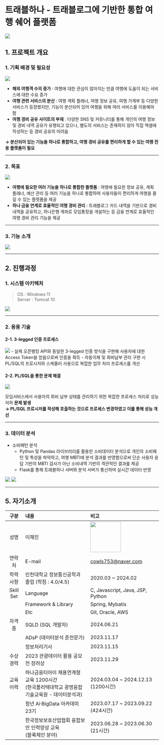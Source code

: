 # 트래블하나 - 트래블로그에 기반한 통합 여행 쉐어 플랫폼

<img src="/image/Main.png" />

## 1. 프로젝트 개요
### 1. 기획 배경 및 필요성
<img src="/image/기획배경 및 필요성_-003.png" />

- **해외 여행객 수의 증가** : 여행에 대한 관심이 많아지는 만큼 여행에 도움이 되는 서비스에 대한 수요 증가
- **여행 관련 서비스의 분산** : 여행 계획 플래너, 여행 정보 공유, 여행 가계부 등 다양한 서비스가 등장했지만, 기능이 분산되어 있어 여행을 위해 여러 서비스를 이용해야 함
- **여행 경비 공유 사이트의 부재** : 다양한 SNS 및 커뮤니티를 통해 개인의 여행 정보 및 경비 내역 공유가 유행되고 있으나, 별도의 서비스는 존재하지 않아 직접 엑셀에 작성하는 등 경비 공유의 어려움

**&rarr; 분산되어 있는 기능을 하나로 통합하고, 여행 경비 공유를 편리하게 할 수 있는 여행 전용 플랫폼이 필요**

----

### 2. 목표
<img src="/image/목표-003.png" />

- **여행에 필요한 여러 기능을 하나로 통합한 플랫폼** : 여행에 필요한 정보 공유, 계획 플래너, 예산 관리 등 여러 기능을 하나로 통합하여 사용자들이 편리하게 여행을 즐길 수 있는 플랫폼을 제공
- **하나 금융 연계로 효율적인 여행 경비 관리** : 트래블로그 카드 내역을 기반으로 경비 내역을 공유하고, 하나은행 계좌로 모임통장을 개설하는 등 금융 연계로 효율적인 여행 경비 관리 기능을 제공

----

### 3. 기능 소개
<img src="/image/기능 소개-004.png" />

----

## 2. 진행과정
### 1. 시스템 아키텍처
> OS : Windows 11  
> Server : Tomcat 10   

<img src="/image/시스템아키텍처-008.png" />

----

### 2. 응용 기술

#### 2-1. 3-legged 인증 프로세스
<img src="/image/3-legged-009.png" />
  - 실제 오픈뱅킹 API와 동일한 3-legged 인증 방식을 구현해 사용자에 대한 Access Token을 얻음으로써 인증을 획득
  - 자동이체 및 회비납부 관리 구현 시 PL/SQL의 프로시저와 스케줄러 사용으로 복잡한 업무 처리 프로세스를 개선   


#### 2-2. PL/SQL을 통한 문제 해결
<img src="/image/plsql-010.png" />

모임서비스에서 사용자의 회비 납부 상태를 관리하기 위한 복잡한 프로세스 처리로 성능 저하 **문제 발생**  
**&rarr; PL/SQL 프로시저를 작성해 호출하는 것으로 프로세스 변경하였고 이를 통해 성능 개선**

---

### 3. 데이터 분석
- 소비패턴 분석
  - Python 및 Pandas 라이브러리를 활용한 소비데이터 분석으로 개인의 소비패턴 및 특성을 파악하고, 여행 MBTI에 분석 결과를 반영함으로써 단순 사용자 응답 기반의 MBTI 검사가 아닌 소비내역 기반의 객관적인 결과를 제공
  - Flask를 통해 트래블하나 서버와 분석 서버가 통신하며 실시간 데이터 반영

<img src="/image/소비패턴분석-011.png" />
<img src="/image/소비패턴분석-014.png" />


---

## 5. 자기소개
|        구분        | 내용                                                        | 비고                                                     |
|:----------------:|:----------------------------------------------------------|:-------------------------------------------------------|
|        성명        | 이채진                                                       | <img src="/image/3x4_ 이채진님.jpg" style="width: 100px"/> |
|       연락처        | E-mail                                                    | cowls753@naver.com                                     |
|       학력<br/>사항       | 인천대학교 정보통신공학과 졸업 (학점 : 4.0/4.5)                           | 2020.03 ~ 2024.02                                      |
|    Skill Set     | Language                                                  | C, Javascript, Java, JSP, Python                       |
|                  | Framework & Library                                       | Spring, Mybatis                                        |
|                  | Etc                                                       | Git, Oracle, AWS                                       |
|       자격증        | SQLD (SQL 개발자)                                            | 2024.06.21                                             |
|                  | ADsP (데이터분석 준전문가)                                         | 2023.11.17                                             |
|                  | 정보처리기사                                                    | 2023.11.15                                             |
|       수상<br/>경력       | 2023 관광데이터 활용 공모전 장려상                                     | 2023.11.29                                             |
|       교육<br/>이력       | 하나금융티아이 채용연계형 교육 1200시간<br/>(한국폴리텍대학교 광명융합기술교육원 - 데이터분석과) | 2024.03.04 ~ 2024.12.13 (1200시간)                       |
|              | 청년 Ai·BigData 아카데미 23기                                    | 2023.07.17 ~ 2023.09.22 (424시간)                        |
|              | 한국정보보호산업협회 융합보안 인력양성 교육<br/>(블록체인 분야)                         | 2023.06.28 ~ 2023.06.30 (21시간)                         |

